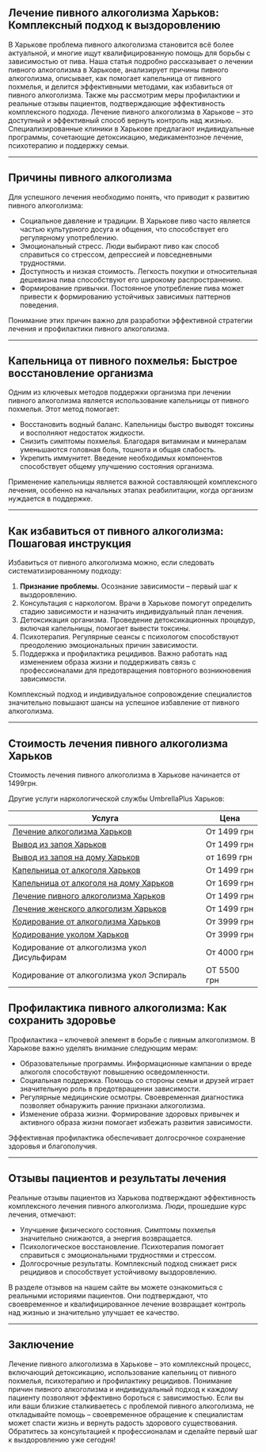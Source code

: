 
## Лечение пивного алкоголизма Харьков: Комплексный подход к выздоровлению

В Харькове проблема пивного алкоголизма становится всё более актуальной, и многие ищут квалифицированную помощь для борьбы с зависимостью от пива. Наша статья подробно рассказывает о лечении пивного алкоголизма в Харькове, анализирует причины пивного алкоголизма, описывает, как помогает капельница от пивного похмелья, и делится эффективными методами, как избавиться от пивного алкоголизма. Также мы рассмотрим меры профилактики и реальные отзывы пациентов, подтверждающие эффективность комплексного подхода. Лечение пивного алкоголизма в Харькове – это доступный и эффективный способ вернуть контроль над жизнью. Специализированные клиники в Харькове предлагают индивидуальные программы, сочетающие детоксикацию, медикаментозное лечение, психотерапию и поддержку семьи.

***

## Причины пивного алкоголизма

Для успешного лечения необходимо понять, что приводит к развитию пивного алкоголизма:

* Социальное давление и традиции. В Харькове пиво часто является частью культурного досуга и общения, что способствует его регулярному употреблению.
* Эмоциональный стресс. Люди выбирают пиво как способ справиться со стрессом, депрессией и повседневными трудностями.
* Доступность и низкая стоимость. Легкость покупки и относительная дешевизна пива способствуют его широкому распространению.
* Формирование привычки. Постоянное употребление пива может привести к формированию устойчивых зависимых паттернов поведения.

Понимание этих причин важно для разработки эффективной стратегии лечения и профилактики пивного алкоголизма.

***

## Капельница от пивного похмелья: Быстрое восстановление организма

Одним из ключевых методов поддержки организма при лечении пивного алкоголизма является использование капельницы от пивного похмелья. Этот метод помогает:

* Восстановить водный баланс. Капельницы быстро выводят токсины и восполняют недостаток жидкости.
* Снизить симптомы похмелья. Благодаря витаминам и минералам уменьшаются головная боль, тошнота и общая слабость.
* Укрепить иммунитет. Введение необходимых компонентов способствует общему улучшению состояния организма.

Применение капельницы является важной составляющей комплексного лечения, особенно на начальных этапах реабилитации, когда организм нуждается в поддержке.

***

## Как избавиться от пивного алкоголизма: Пошаговая инструкция

Избавиться от пивного алкоголизма можно, если следовать систематизированному подходу:

1. **Признание проблемы.** Осознание зависимости – первый шаг к выздоровлению.
2. Консультация с наркологом. Врачи в Харькове помогут определить стадию зависимости и назначить индивидуальный план лечения.
3. Детоксикация организма. Проведение детоксикационных процедур, включая капельницы, помогает вывести токсины.
4. Психотерапия. Регулярные сеансы с психологом способствуют преодолению эмоциональных причин зависимости.
5. Поддержка и профилактика рецидивов. Важно работать над изменением образа жизни и поддерживать связь с профессионалами для предотвращения повторного возникновения зависимости.

Комплексный подход и индивидуальное сопровождение специалистов значительно повышают шансы на успешное избавление от пивного алкоголизма.

***

## Стоимость лечения пивного алкоголизма Харьков

Стоимость лечения пивного алкоголизма в Харькове начинается от 1499грн.

Другие услуги наркологической службы UmbrellaPlus Харьков:

| Услуга                                                                                                                | Цена        |
| --------------------------------------------------------------------------------------------------------------------- | ----------- |
| [Лечение алкоголизма Харьков](https://umbrella-plus.com.ua/kharkiv/lechenie-alkogolizma-kharkiv/)                     | От 1499 грн |
| [Вывод из запоя Харьков](https://umbrella-plus.com.ua/kharkiv/vivod-iz-zapoia-kharkiv/)                               | От 1499 грн |
| [Вывод из запоя на дому Харьков](https://umbrella-plus.com.ua/kharkiv/vivod-iz-zapoia-na-domy-kharkiv/)               | от 1699 грн |
| [Капельница от алкоголя Харьков](https://umbrella-plus.com.ua/kharkiv/kapelnica_ot_alkogola_kharkiv/)                 | От 1499 грн |
| [Капельница от алкоголя на дому Харьков](https://umbrella-plus.com.ua/kharkiv/kapelnica_ot_alkogola_na_domy_kharkiv/) | От 1699 грн |
| [Лечение пивного алкоголизма Харьков](https://umbrella-plus.com.ua/kharkiv/lechenie_pivnogo_alkogolizma_kharkiv/)     | От 1499 грн |
| [Лечение женского алкоголизм Харьков](https://umbrella-plus.com.ua/kharkiv/lechenie-jenskogo-alkogolizma-kharkiv/)    | От 1499 грн |
| [Кодирование от алкоголизма Харьков](https://umbrella-plus.com.ua/kharkiv/kodirovka_ot_alkogolizma_kharkiv/)          | От 3999 грн |
| [Кодирование уколом Харьков](https://umbrella-plus.com.ua/kharkiv/kodirovka_ot_alkogolizma_ykolom_kharkov/)           | От 3999 грн |
| Кодирование от алкоголизма укол Дисульфирам                                                                           | От 4000 грн |
| Кодирование от алкоголизма укол Эспираль                                                                              | ОТ 5500 грн |

## Профилактика пивного алкоголизма: Как сохранить здоровье

Профилактика – ключевой элемент в борьбе с пивным алкоголизмом. В Харькове важно уделять внимание следующим мерам:

* Образовательные программы. Информационные кампании о вреде алкоголя способствуют повышению осведомленности.
* Социальная поддержка. Помощь со стороны семьи и друзей играет значительную роль в предотвращении зависимости.
* Регулярные медицинские осмотры. Своевременная диагностика позволяет обнаружить ранние признаки алкоголизма.
* Изменение образа жизни. Формирование здоровых привычек и активного образа жизни помогает избежать развития зависимости.

Эффективная профилактика обеспечивает долгосрочное сохранение здоровья и благополучия.

***

## Отзывы пациентов и результаты лечения

Реальные отзывы пациентов из Харькова подтверждают эффективность комплексного лечения пивного алкоголизма. Люди, прошедшие курс лечения, отмечают:

* Улучшение физического состояния. Симптомы похмелья значительно снижаются, а энергия возвращается.
* Психологическое восстановление. Психотерапия помогает справиться с эмоциональными трудностями и стрессом.
* Долгосрочные результаты. Комплексный подход снижает риск рецидивов и способствует устойчивому выздоровлению.

В разделе отзывов на нашем сайте вы можете ознакомиться с реальными историями пациентов. Они подтверждают, что своевременное и квалифицированное лечение возвращает контроль над жизнью и значительно улучшает ее качество.

***

## Заключение

Лечение пивного алкоголизма в Харькове – это комплексный процесс, включающий детоксикацию, использование капельниц от пивного похмелья, психотерапию и профилактику рецидивов. Понимание причин пивного алкоголизма и индивидуальный подход к каждому пациенту позволяют эффективно бороться с зависимостью. Если вы или ваши близкие сталкиваетесь с проблемой пивного алкоголизма, не откладывайте помощь – своевременное обращение к специалистам может спасти жизнь и вернуть радость здорового существования. Обратитесь за консультацией к профессионалам и сделайте первый шаг к выздоровлению уже сегодня!
